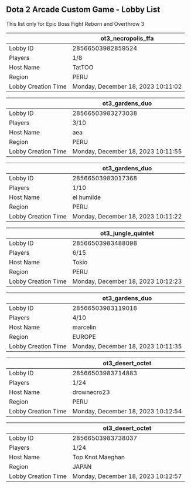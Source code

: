 ## Dota 2 Arcade Custom Game - Lobby List

This list only for Epic Boss Fight Reborn and Overthrow 3

|  | ot3_necropolis_ffa |
| ------ | ------ |
| Lobby ID | 28566503982859524 |
| Players | 1/8 |
| Host Name | TatTOO |
| Region | PERU |
| Lobby Creation Time | Monday, December 18, 2023 10:11:02 |


|  | ot3_gardens_duo |
| ------ | ------ |
| Lobby ID | 28566503983273038 |
| Players | 3/10 |
| Host Name | aea |
| Region | PERU |
| Lobby Creation Time | Monday, December 18, 2023 10:11:55 |


|  | ot3_gardens_duo |
| ------ | ------ |
| Lobby ID | 28566503983017368 |
| Players | 1/10 |
| Host Name | el humilde |
| Region | PERU |
| Lobby Creation Time | Monday, December 18, 2023 10:11:22 |


|  | ot3_jungle_quintet |
| ------ | ------ |
| Lobby ID | 28566503983488098 |
| Players | 6/15 |
| Host Name | Tokio |
| Region | PERU |
| Lobby Creation Time | Monday, December 18, 2023 10:12:23 |


|  | ot3_gardens_duo |
| ------ | ------ |
| Lobby ID | 28566503983119018 |
| Players | 4/10 |
| Host Name | marcelin |
| Region | EUROPE |
| Lobby Creation Time | Monday, December 18, 2023 10:11:35 |


|  | ot3_desert_octet |
| ------ | ------ |
| Lobby ID | 28566503983714883 |
| Players | 1/24 |
| Host Name | drownecro23 |
| Region | PERU |
| Lobby Creation Time | Monday, December 18, 2023 10:12:54 |


|  | ot3_desert_octet |
| ------ | ------ |
| Lobby ID | 28566503983738037 |
| Players | 1/24 |
| Host Name | Top Knot.Maeghan |
| Region | JAPAN |
| Lobby Creation Time | Monday, December 18, 2023 10:12:57 |



